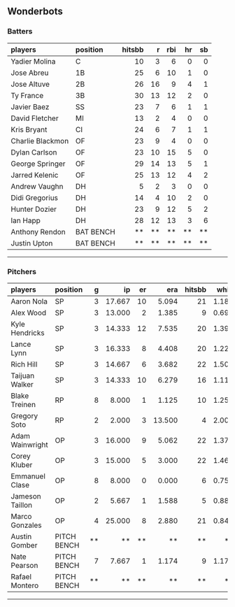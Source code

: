 ## Wonderbots

### Batters

 
|players          |position  | hitsbb|  r| rbi| hr| sb| 
|:----------------|:---------|------:|--:|---:|--:|--:| 
|Yadier Molina    |C         |     10|  3|   6|  0|  0| 
|Jose Abreu       |1B        |     25|  6|  10|  1|  0| 
|Jose Altuve      |2B        |     26| 16|   9|  4|  1| 
|Ty France        |3B        |     30| 13|  12|  2|  0| 
|Javier Baez      |SS        |     23|  7|   6|  1|  1| 
|David Fletcher   |MI        |     13|  2|   4|  0|  0| 
|Kris Bryant      |CI        |     24|  6|   7|  1|  1| 
|Charlie Blackmon |OF        |     23|  9|   4|  0|  0| 
|Dylan Carlson    |OF        |     23| 10|  15|  5|  0| 
|George Springer  |OF        |     29| 14|  13|  5|  1| 
|Jarred Kelenic   |OF        |     25| 13|  12|  4|  2| 
|Andrew Vaughn    |DH        |      5|  2|   3|  0|  0| 
|Didi Gregorius   |DH        |     14|  4|  10|  2|  0| 
|Hunter Dozier    |DH        |     23|  9|  12|  5|  2| 
|Ian Happ         |DH        |     28| 12|  13|  3|  6| 
|Anthony Rendon   |BAT BENCH |     **| **|  **| **| **| 
|Justin Upton     |BAT BENCH |     **| **|  **| **| **| 

* * *

### Pitchers

 
|players         |position    |  g|     ip| er|    era| hitsbb|  whip| so|  w| sv| 
|:---------------|:-----------|--:|------:|--:|------:|------:|-----:|--:|--:|--:| 
|Aaron Nola      |SP          |  3| 17.667| 10|  5.094|     21| 1.189| 21|  2|  0| 
|Alex Wood       |SP          |  3| 13.000|  2|  1.385|      9| 0.692| 17|  0|  0| 
|Kyle Hendricks  |SP          |  3| 14.333| 12|  7.535|     20| 1.395|  9|  0|  0| 
|Lance Lynn      |SP          |  3| 16.333|  8|  4.408|     20| 1.224| 15|  1|  0| 
|Rich Hill       |SP          |  3| 14.667|  6|  3.682|     22| 1.500| 19|  1|  0| 
|Taijuan Walker  |SP          |  3| 14.333| 10|  6.279|     16| 1.116|  9|  0|  0| 
|Blake Treinen   |RP          |  8|  8.000|  1|  1.125|     10| 1.250| 10|  1|  2| 
|Gregory Soto    |RP          |  2|  2.000|  3| 13.500|      4| 2.000|  3|  0|  0| 
|Adam Wainwright |OP          |  3| 16.000|  9|  5.062|     22| 1.375|  7|  1|  0| 
|Corey Kluber    |OP          |  3| 15.000|  5|  3.000|     22| 1.467| 10|  1|  0| 
|Emmanuel Clase  |OP          |  8|  8.000|  0|  0.000|      6| 0.750|  9|  1|  2| 
|Jameson Taillon |OP          |  2|  5.667|  1|  1.588|      5| 0.882|  4|  0|  0| 
|Marco Gonzales  |OP          |  4| 25.000|  8|  2.880|     21| 0.840| 20|  2|  0| 
|Austin Gomber   |PITCH BENCH | **|     **| **|     **|     **|    **| **| **| **| 
|Nate Pearson    |PITCH BENCH |  7|  7.667|  1|  1.174|      9| 1.174| 13|  0|  0| 
|Rafael Montero  |PITCH BENCH | **|     **| **|     **|     **|    **| **| **| **| 


* * *


